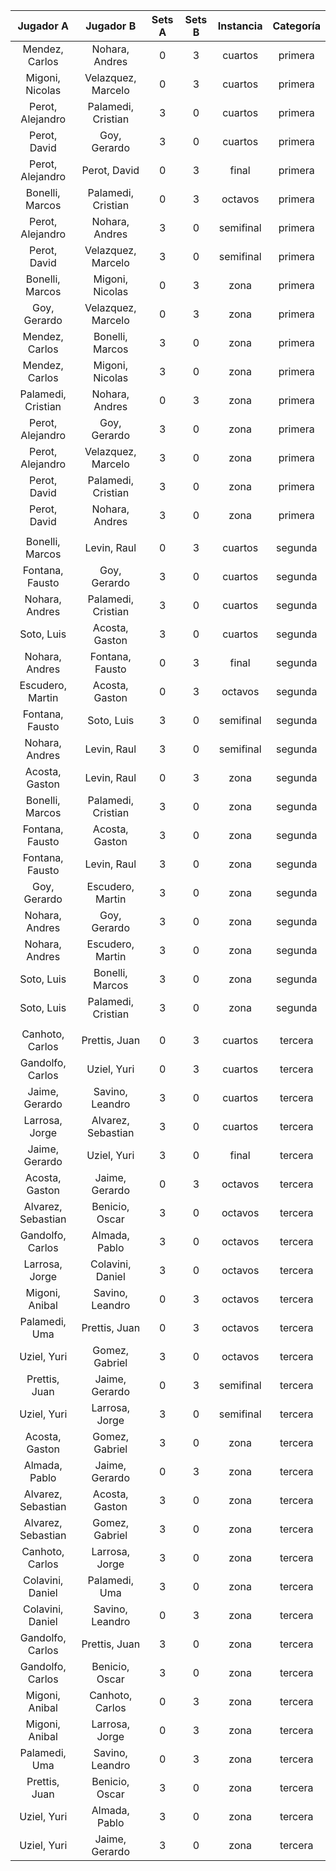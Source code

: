 |     Jugador A      |     Jugador B      |  Sets A  |  Sets B  |  Instancia  |  Categoría  |
|:------------------:|:------------------:|:--------:|:--------:|:-----------:|:-----------:|
|   Mendez, Carlos   |   Nohara, Andres   |    0     |    3     |   cuartos   |   primera   |
|  Migoni, Nicolas   | Velazquez, Marcelo |    0     |    3     |   cuartos   |   primera   |
|  Perot, Alejandro  | Palamedi, Cristian |    3     |    0     |   cuartos   |   primera   |
|    Perot, David    |    Goy, Gerardo    |    3     |    0     |   cuartos   |   primera   |
|  Perot, Alejandro  |    Perot, David    |    0     |    3     |    final    |   primera   |
|  Bonelli, Marcos   | Palamedi, Cristian |    0     |    3     |   octavos   |   primera   |
|  Perot, Alejandro  |   Nohara, Andres   |    3     |    0     |  semifinal  |   primera   |
|    Perot, David    | Velazquez, Marcelo |    3     |    0     |  semifinal  |   primera   |
|  Bonelli, Marcos   |  Migoni, Nicolas   |    0     |    3     |    zona     |   primera   |
|    Goy, Gerardo    | Velazquez, Marcelo |    0     |    3     |    zona     |   primera   |
|   Mendez, Carlos   |  Bonelli, Marcos   |    3     |    0     |    zona     |   primera   |
|   Mendez, Carlos   |  Migoni, Nicolas   |    3     |    0     |    zona     |   primera   |
| Palamedi, Cristian |   Nohara, Andres   |    0     |    3     |    zona     |   primera   |
|  Perot, Alejandro  |    Goy, Gerardo    |    3     |    0     |    zona     |   primera   |
|  Perot, Alejandro  | Velazquez, Marcelo |    3     |    0     |    zona     |   primera   |
|    Perot, David    | Palamedi, Cristian |    3     |    0     |    zona     |   primera   |
|    Perot, David    |   Nohara, Andres   |    3     |    0     |    zona     |   primera   |
|                    |                    |          |          |             |             |
|  Bonelli, Marcos   |    Levin, Raul     |    0     |    3     |   cuartos   |   segunda   |
|  Fontana, Fausto   |    Goy, Gerardo    |    3     |    0     |   cuartos   |   segunda   |
|   Nohara, Andres   | Palamedi, Cristian |    3     |    0     |   cuartos   |   segunda   |
|     Soto, Luis     |   Acosta, Gaston   |    3     |    0     |   cuartos   |   segunda   |
|   Nohara, Andres   |  Fontana, Fausto   |    0     |    3     |    final    |   segunda   |
|  Escudero, Martin  |   Acosta, Gaston   |    0     |    3     |   octavos   |   segunda   |
|  Fontana, Fausto   |     Soto, Luis     |    3     |    0     |  semifinal  |   segunda   |
|   Nohara, Andres   |    Levin, Raul     |    3     |    0     |  semifinal  |   segunda   |
|   Acosta, Gaston   |    Levin, Raul     |    0     |    3     |    zona     |   segunda   |
|  Bonelli, Marcos   | Palamedi, Cristian |    3     |    0     |    zona     |   segunda   |
|  Fontana, Fausto   |   Acosta, Gaston   |    3     |    0     |    zona     |   segunda   |
|  Fontana, Fausto   |    Levin, Raul     |    3     |    0     |    zona     |   segunda   |
|    Goy, Gerardo    |  Escudero, Martin  |    3     |    0     |    zona     |   segunda   |
|   Nohara, Andres   |    Goy, Gerardo    |    3     |    0     |    zona     |   segunda   |
|   Nohara, Andres   |  Escudero, Martin  |    3     |    0     |    zona     |   segunda   |
|     Soto, Luis     |  Bonelli, Marcos   |    3     |    0     |    zona     |   segunda   |
|     Soto, Luis     | Palamedi, Cristian |    3     |    0     |    zona     |   segunda   |
|                    |                    |          |          |             |             |
|  Canhoto, Carlos   |   Prettis, Juan    |    0     |    3     |   cuartos   |   tercera   |
|  Gandolfo, Carlos  |    Uziel, Yuri     |    0     |    3     |   cuartos   |   tercera   |
|   Jaime, Gerardo   |  Savino, Leandro   |    3     |    0     |   cuartos   |   tercera   |
|   Larrosa, Jorge   | Alvarez, Sebastian |    3     |    0     |   cuartos   |   tercera   |
|   Jaime, Gerardo   |    Uziel, Yuri     |    3     |    0     |    final    |   tercera   |
|   Acosta, Gaston   |   Jaime, Gerardo   |    0     |    3     |   octavos   |   tercera   |
| Alvarez, Sebastian |   Benicio, Oscar   |    3     |    0     |   octavos   |   tercera   |
|  Gandolfo, Carlos  |   Almada, Pablo    |    3     |    0     |   octavos   |   tercera   |
|   Larrosa, Jorge   |  Colavini, Daniel  |    3     |    0     |   octavos   |   tercera   |
|   Migoni, Anibal   |  Savino, Leandro   |    0     |    3     |   octavos   |   tercera   |
|   Palamedi, Uma    |   Prettis, Juan    |    0     |    3     |   octavos   |   tercera   |
|    Uziel, Yuri     |   Gomez, Gabriel   |    3     |    0     |   octavos   |   tercera   |
|   Prettis, Juan    |   Jaime, Gerardo   |    0     |    3     |  semifinal  |   tercera   |
|    Uziel, Yuri     |   Larrosa, Jorge   |    3     |    0     |  semifinal  |   tercera   |
|   Acosta, Gaston   |   Gomez, Gabriel   |    3     |    0     |    zona     |   tercera   |
|   Almada, Pablo    |   Jaime, Gerardo   |    0     |    3     |    zona     |   tercera   |
| Alvarez, Sebastian |   Acosta, Gaston   |    3     |    0     |    zona     |   tercera   |
| Alvarez, Sebastian |   Gomez, Gabriel   |    3     |    0     |    zona     |   tercera   |
|  Canhoto, Carlos   |   Larrosa, Jorge   |    3     |    0     |    zona     |   tercera   |
|  Colavini, Daniel  |   Palamedi, Uma    |    3     |    0     |    zona     |   tercera   |
|  Colavini, Daniel  |  Savino, Leandro   |    0     |    3     |    zona     |   tercera   |
|  Gandolfo, Carlos  |   Prettis, Juan    |    3     |    0     |    zona     |   tercera   |
|  Gandolfo, Carlos  |   Benicio, Oscar   |    3     |    0     |    zona     |   tercera   |
|   Migoni, Anibal   |  Canhoto, Carlos   |    0     |    3     |    zona     |   tercera   |
|   Migoni, Anibal   |   Larrosa, Jorge   |    0     |    3     |    zona     |   tercera   |
|   Palamedi, Uma    |  Savino, Leandro   |    0     |    3     |    zona     |   tercera   |
|   Prettis, Juan    |   Benicio, Oscar   |    3     |    0     |    zona     |   tercera   |
|    Uziel, Yuri     |   Almada, Pablo    |    3     |    0     |    zona     |   tercera   |
|    Uziel, Yuri     |   Jaime, Gerardo   |    3     |    0     |    zona     |   tercera   |